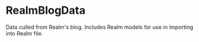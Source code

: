 # RealmBlogData
Data culled from Realm's blog. Includes Realm models for use in importing into Realm file.
